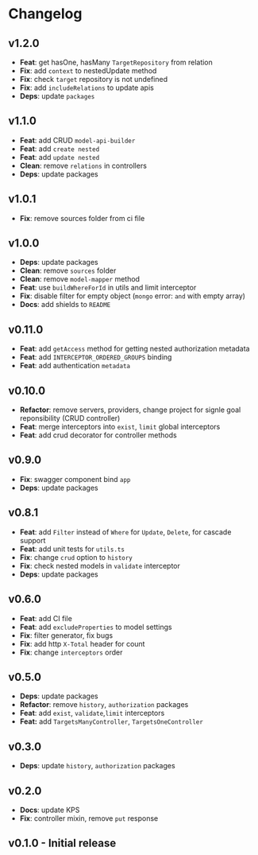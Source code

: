 # Changelog

## v1.2.0

-   **Feat**: get hasOne, hasMany `TargetRepository` from relation
-   **Fix**: add `context` to nestedUpdate method
-   **Fix**: check `target` repository is not undefined
-   **Fix**: add `includeRelations` to update apis
-   **Deps**: update `packages`

## v1.1.0

-   **Feat**: add CRUD `model-api-builder`
-   **Feat**: add `create nested`
-   **Feat**: add `update nested`
-   **Clean**: remove `relations` in controllers
-   **Deps**: update packages

## v1.0.1

-   **Fix**: remove sources folder from ci file

## v1.0.0

-   **Deps**: update packages
-   **Clean**: remove `sources` folder
-   **Clean**: remove `model-mapper` method
-   **Feat**: use `buildWhereForId` in utils and limit interceptor
-   **Fix**: disable filter for empty object (`mongo` error: `and` with empty array)
-   **Docs**: add shields to `README`

## v0.11.0

-   **Feat**: add `getAccess` method for getting nested authorization metadata
-   **Feat**: add `INTERCEPTOR_ORDERED_GROUPS` binding
-   **Feat**: add authentication `metadata`

## v0.10.0

-   **Refactor**: remove servers, providers, change project for signle goal reponsibility (CRUD controller)
-   **Feat**: merge interceptors into `exist`, `limit` global interceptors
-   **Feat**: add crud decorator for controller methods

## v0.9.0

-   **Fix**: swagger component bind `app`
-   **Deps**: update packages

## v0.8.1

-   **Feat**: add `Filter` instead of `Where` for `Update`, `Delete`, for cascade support
-   **Feat**: add unit tests for `utils.ts`
-   **Fix**: change `crud` option to `history`
-   **Fix**: check nested models in `validate` interceptor
-   **Deps**: update packages

## v0.6.0

-   **Feat**: add CI file
-   **Feat**: add `excludeProperties` to model settings
-   **Fix**: filter generator, fix bugs
-   **Fix**: add http `X-Total` header for count
-   **Fix**: change `interceptors` order

## v0.5.0

-   **Deps**: update packages
-   **Refactor**: remove `history`, `authorization` packages
-   **Feat**: add `exist`, `validate`,`limit` interceptors
-   **Feat:** add `TargetsManyController`, `TargetsOneController`

## v0.3.0

-   **Deps**: update `history`, `authorization` packages

## v0.2.0

-   **Docs**: update KPS
-   **Fix**: controller mixin, remove `put` response

## v0.1.0 - Initial release
